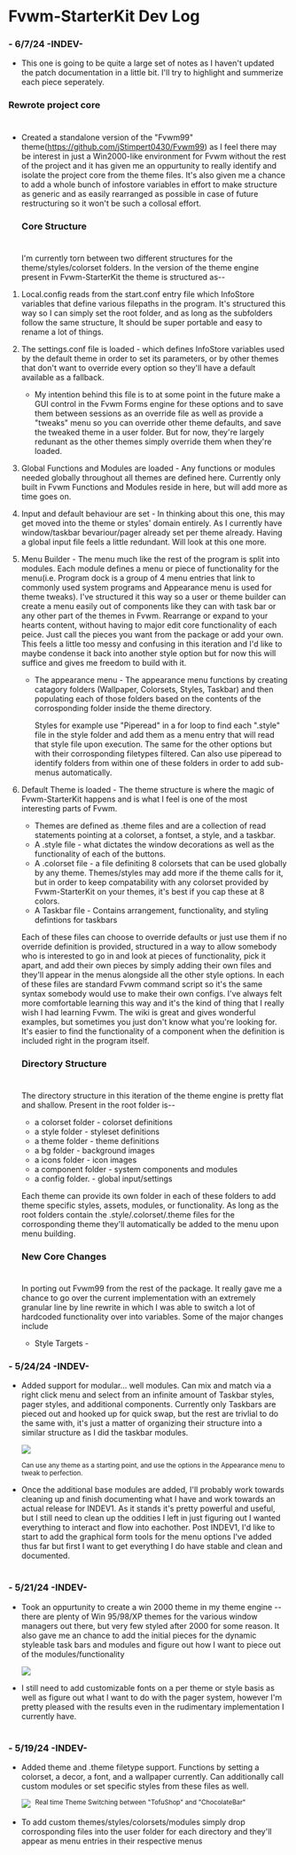 # Fvwm-StarterKit Dev Log

### - 6/7/24 -INDEV-
* This one is going to be quite a large set of notes as I haven't updated the patch documentation in a little bit. I'll try to highlight and summerize each piece seperately. 

### Rewrote project core
#
* Created a standalone version of the "Fvwm99" theme(https://github.com/jStimpert0430/Fvwm99) as I feel there may be interest in just a Win2000-like environment for Fvwm without the rest of the project and it has given me an oppurtunity to really identify and isolate the project core from the theme files. It's also given me a chance to add a whole bunch of infostore variables in effort to make structure as generic and as easily rearranged as possible in case of future restructuring so it won't be such a collosal effort.

    ### Core Structure
    #
     I'm currently torn between two different structures for the theme/styles/colorset folders. In the version of the theme engine present in Fvwm-StarterKit the theme is structured as--

1. Local.config reads from the start.conf entry file which InfoStore variables that define various filepaths in the program. It's structured this way so I can simply set the root folder, and as long as the subfolders follow the same structure, It should be super portable and easy to rename a lot of things.

2. The settings.conf file is loaded -  which defines InfoStore variables used by the default theme in order to set its parameters, or by other themes that don't want to override every option so they'll have a default available as a fallback. 

    * My intention behind this file is to at some point in the future make a GUI control in the Fvwm Forms engine for these options and to save them between sessions as an override file as well as provide a "tweaks" menu so you can override other theme defaults, and save the tweaked theme in a user folder. But for now, they're largely redunant as the other themes simply override them when they're loaded.


3. Global Functions and Modules are loaded - Any functions or modules needed globally throughout all themes are defined here. Currently only built in Fvwm Functions and Modules reside in here,  but will add more as time goes on.

4. Input and default behaviour are set - In thinking about this one, this may get moved into the theme or styles' domain entirely. As I currently have window/taskbar bevariour/pager already set per theme already. Having a global input file feels a little redundant. Will look at this one more.

5. Menu Builder - The menu much like the rest of the program is split into modules. Each module defines a menu or piece of functionality for the menu(i.e. Program dock is a group of 4 menu entries that link to commonly used system programs and Appearance menu is used for theme tweaks). I've structured it this way so a user or theme builder can create a menu easily out of components like they can with task bar or any other part of the themes in Fvwm. Rearrange or expand to your hearts content, without having to major edit core functionality of each peice. Just call the pieces you want from the package or add your own. This feels a little too messy and confusing in this iteration and I'd like to maybe condense it back into another style option but for now this will suffice and gives me freedom to build with it.
    * The appearance menu - The appearance menu functions by creating catagory folders (Wallpaper, Colorsets, Styles, Taskbar) and then populating each of those folders based on the contents of the corrosponding folder inside the theme directory. 
    
        Styles for example use "Piperead" in a for loop to find each ".style" file in the style folder and add them as a menu entry that will read that style file upon execution. The same for the other options but with their corrosponding filetypes filtered. Can also use piperead to identify folders from within one of these folders in order to add sub-menus automatically.

6. Default Theme is loaded - The theme structure is where the magic of Fvwm-StarterKit happens and is what I feel is one of the most interesting parts of Fvwm.
    * Themes are defined as .theme files and are a collection of read statements pointing at a colorset, a fontset, a style, and a taskbar. 
    * A .style file - what dictates the window decorations as well as the functionality of each of the buttons.
    * A .colorset file - a file definiting 8 colorsets that can be used globally by any theme. Themes/styles may add more if the theme calls for it, but in order to keep compatability with any colorset provided by Fvwm-StarterKit on your themes, it's best if you cap these at 8 colors. 
    * A Taskbar file - Contains arrangement, functionality, and styling defintions for taskbars

     Each of these files can choose to override defaults or just use them if no override definition is provided, structured in a way to allow somebody who is interested to go in and look at pieces of functionality, pick it apart, and add their own pieces by simply adding their own files and they'll appear in the menus alongside all the other style options. In each of these files are standard Fvwm command script so it's the same syntax somebody would use to make their own configs. I've always felt more comfortable learning this way and it's the kind of thing that I really wish I had learning Fvwm. The wiki is great and gives wonderful examples, but sometimes you just don't know what you're looking for. It's easier to find the functionality of a component when the definition is included right in the program itself.

    ### Directory Structure
    #
    The directory structure in this iteration of the theme engine is pretty flat and shallow. Present in the root folder is-- 
    * a colorset folder - colorset definitions
    * a style folder - styleset definitions
    * a theme folder - theme definitions
    * a bg folder - background images
    * a icons folder - icon images
    * a component folder - system components and modules
    * a config folder. - global input/settings
    
    Each theme can provide its own folder in each of these folders to add theme specific styles, assets, modules, or functionality. As long as the root folders contain the .style/.colorset/.theme files for the corrosponding theme they'll automatically be added to the menu upon menu building.

    ### New Core Changes
    #
    In porting out Fvwm99 from the rest of the package. It really gave me a chance to go over the current implementation with an extremely granular line by line rewrite in which I was able to switch a lot of hardcoded functionality over into variables. Some of the major changes include
    * Style Targets - 







### - 5/24/24 -INDEV-
* Added support for modular... well modules. Can mix and match via a right click menu and select from an infinite amount of Taskbar styles, pager styles, and additional components. Currently only Taskbars are pieced out and hooked up for quick swap, but the rest are trivlial to do the same with, it's just a matter of organizing their structure into a similar structure as I did the taskbar modules. 

    <kbd align="center">
	    <img src="Screenshots/Ver-INDEV1/AppearanceMenu.png?raw=true">
    </kbd>

    <sup align="center">Can use any theme as a starting point, and use the options in the Appearance menu to tweak to perfection.  </sup>


* Once the additional base modules are added, I'll probably work towards cleaning up and finish documenting what I have and work towards an actual release for INDEV1. As it stands it's pretty powerful and useful, but I still need to clean up the oddities I left in just figuring out I wanted everything to interact and flow into eachother. Post INDEV1, I'd like to start to add the graphical form tools for the menu options I've added thus far but first I want to get everything I do have stable and clean and documented.

#
#
#

### - 5/21/24 -INDEV-
* Took an oppurtunity to create a win 2000 theme in my theme engine -- there are plenty of Win 95/98/XP themes for the various window managers out there, but very few styled after 2000 for some reason. It also gave me an chance to add the initial pieces for the dynamic styleable task bars and modules and figure out how I want to piece out of the modules/functionality

    <kbd align="center">
	<img src="Screenshots/Ver-INDEV1/win2k.png?raw=true"  />
    </kbd>

* I still need to add customizable fonts on a per theme or style basis as well as figure out what I want to do with the pager system, however I'm pretty pleased with the results even in the rudimentary implementation I currently have.
#
#
#
### - 5/19/24 -INDEV-
* Added theme and .theme filetype support. Functions by setting a colorset, a decor, a font, and a wallpaper currently. Can additionally call custom modules or set specific styles from these files as well.

    <kbd align="center">
	<img src="Screenshots/Ver-INDEV1/ThemeSwitcher.gif?raw=true ">
    </kbd>
    <sup align="center"> Real time Theme Switching between "TofuShop" and "ChocolateBar" </sup>

* To add custom themes/styles/colorsets/modules simply drop corrosponding files into the user folder for each directory and they'll appear as menu entries in their respective menus

